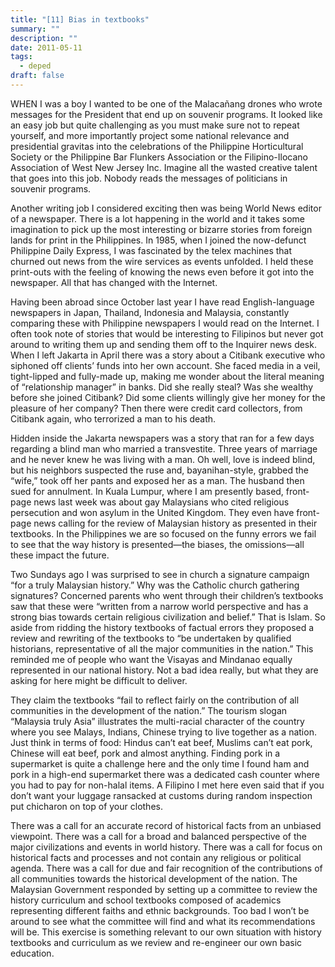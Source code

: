 ```yaml
---
title: "[11] Bias in textbooks"
summary: ""
description: ""
date: 2011-05-11
tags:
  - deped
draft: false
---
```


WHEN I was a boy I wanted to be one of the Malacañang drones who wrote messages for the President that end up on souvenir programs. It looked like an easy job but quite challenging as you must make sure not to repeat yourself, and more importantly project some national relevance and presidential gravitas into the celebrations of the Philippine Horticultural Society or the Philippine Bar Flunkers Association or the Filipino-Ilocano Association of West New Jersey Inc. Imagine all the wasted creative talent that goes into this job. Nobody reads the messages of politicians in souvenir programs.

Another writing job I considered exciting then was being World News editor of a newspaper. There is a lot happening in the world and it takes some imagination to pick up the most interesting or bizarre stories from foreign lands for print in the Philippines. In 1985, when I joined the now-defunct Philippine Daily Express, I was fascinated by the telex machines that churned out news from the wire services as events unfolded. I held these print-outs with the feeling of knowing the news even before it got into the newspaper. All that has changed with the Internet.

Having been abroad since October last year I have read English-language newspapers in Japan, Thailand, Indonesia and Malaysia, constantly comparing these with Philippine newspapers I would read on the Internet. I often took note of stories that would be interesting to Filipinos but never got around to writing them up and sending them off to the Inquirer news desk. When I left Jakarta in April there was a story about a Citibank executive who siphoned off clients’ funds into her own account. She faced media in a veil, tight-lipped and fully-made up, making me wonder about the literal meaning of “relationship manager” in banks. Did she really steal? Was she wealthy before she joined Citibank? Did some clients willingly give her money for the pleasure of her company? Then there were credit card collectors, from Citibank again, who terrorized a man to his death.

Hidden inside the Jakarta newspapers was a story that ran for a few days regarding a blind man who married a transvestite. Three years of marriage and he never knew he was living with a man. Oh well, love is indeed blind, but his neighbors suspected the ruse and, bayanihan-style, grabbed the “wife,” took off her pants and exposed her as a man. The husband then sued for annulment. In Kuala Lumpur, where I am presently based, front-page news last week was about gay Malaysians who cited religious persecution and won asylum in the United Kingdom. They even have front-page news calling for the review of Malaysian history as presented in their textbooks. In the Philippines we are so focused on the funny errors we fail to see that the way history is presented—the biases, the omissions—all these impact the future.

Two Sundays ago I was surprised to see in church a signature campaign “for a truly Malaysian history.” Why was the Catholic church gathering signatures? Concerned parents who went through their children’s textbooks saw that these were “written from a narrow world perspective and has a strong bias towards certain religious civilization and belief.” That is Islam. So aside from ridding the history textbooks of factual errors they proposed a review and rewriting of the textbooks to “be undertaken by qualified historians, representative of all the major communities in the nation.” This reminded me of people who want the Visayas and Mindanao equally represented in our national history. Not a bad idea really, but what they are asking for here might be difficult to deliver.

They claim the textbooks “fail to reflect fairly on the contribution of all communities in the development of the nation.” The tourism slogan “Malaysia truly Asia” illustrates the multi-racial character of the country where you see Malays, Indians, Chinese trying to live together as a nation. Just think in terms of food: Hindus can’t eat beef, Muslims can’t eat pork, Chinese will eat beef, pork and almost anything. Finding pork in a supermarket is quite a challenge here and the only time I found ham and pork in a high-end supermarket there was a dedicated cash counter where you had to pay for non-halal items. A Filipino I met here even said that if you don’t want your luggage ransacked at customs during random inspection put chicharon on top of your clothes.

There was a call for an accurate record of historical facts from an unbiased viewpoint. There was a call for a broad and balanced perspective of the major civilizations and events in world history. There was a call for focus on historical facts and processes and not contain any religious or political agenda. There was a call for due and fair recognition of the contributions of all communities towards the historical development of the nation. The Malaysian Government responded by setting up a committee to review the history curriculum and school textbooks composed of academics representing different faiths and ethnic backgrounds. Too bad I won’t be around to see what the committee will find and what its recommendations will be. This exercise is something relevant to our own situation with history textbooks and curriculum as we review and re-engineer our own basic education.
